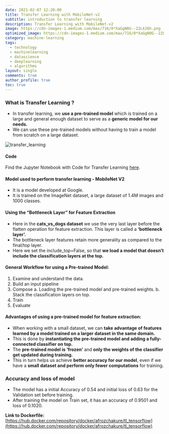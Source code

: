 ```yaml
---
date: 2021-02-07 12:20:00
title: Transfer Learning with MobileNet-v2 
subtitle: introduction to transfer learning
description: Transfer Learning with MobileNet-v2 
image: https://cdn-images-1.medium.com/max/716/0*XaGgN0G--22Lk26h.png
optimized_image: https://cdn-images-1.medium.com/max/716/0*XaGgN0G--22Lk26h.png
category: machine-learning
tags:
  - technology
  - machinelearning
  - datascience 
  - deeplearning 
  - algorithms
layout: single
comments: true
author_profile: true
toc: true
---
```


### What is Transfer Learning ?
* In transfer learning, we **use a pre-trained model** which is trained on a large and general enough dataset to serve as a **generic model for our needs.**
* We can use these pre-trained models without having to train a model from scratch on a large dataset.

![transfer_learning](https://dev-to-uploads.s3.amazonaws.com/uploads/articles/q0rozoitwmsojodas745.png)
 
#### Code 
Find the Jupyter Notebook with Code for Transfer Learning [here](https://github.com/afrozchakure/MobileNet-v2-Transfer-Learning-Hyper-Parameter-Tuning/blob/main/Transfer_Learning_using_MobileNet_v2.ipynb).

#### Model used to perform transfer learning - MobileNet V2 
* It is a model developed at Google.
* It is trained on the ImageNet dataset, a large dataset of 1.4M images and 1000 classes. 

#### Using the “Bottleneck Layer” for Feature Extraction

* Here in the **cats_vs_dogs dataset** we use the very last layer before the flatten operation for feature extraction. This layer is called a **‘bottleneck layer’.**
* The bottleneck layer features retain more generality as compared to the final/top layer. 
* Here we set the include_top=False, so that **we load a model that doesn’t include the classification layers at the top.**

#### General Workflow for using a Pre-trained Model:
1. Examine and understand the data.
2. Build an input pipeline 
3. Compose
  a. Loading the pre-trained model and pre-trained weights.
  b. Stack the classification layers on top.
4. Train
5. Evaluate 

#### Advantages of using a pre-trained model for feature extraction:

* When working with a small dataset, we can **take advantage of features learned by a model trained on a larger dataset in the same domain.**
* This is done by **instantiating the pre-trained model and adding a fully-connected classifier on top.**
* The **pre-trained model is ‘frozen’** and **only the weights of the classifier get updated during training.**
* This in turn helps us achieve **better accuracy for our model**, even if we have a **small dataset and perform only fewer computations** for training.

### Accuracy and loss of model
* The model has a initial Accuracy of 0.54 and initial loss of 0.63 for the Validation set before training.
* After training the model on Train set, it has an accuracy of 0.9501 and loss of 0.1020.

**Link to Dockerfile:** [https://hub.docker.com/repository/docker/afrozchakure/tl_tensorflow](https://hub.docker.com/repository/docker/afrozchakure/tl_tensorflow)
